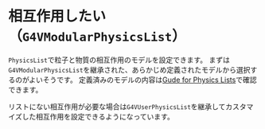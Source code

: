 # 相互作用したい（``G4VModularPhysicsList``）

``PhysicsList``で粒子と物質の相互作用のモデルを設定できます。
まずは``G4VModularPhysicsList``を継承された、あらかじめ定義されたモデルから選択するのがよいそうです。
定義済みのモデルの内容は[Gude for Physics Lists](https://geant4-userdoc.web.cern.ch/UsersGuides/PhysicsListGuide/html/index.html)で確認できます。

リストにない相互作用が必要な場合は``G4VUserPhysicsList``を継承してカスタマイズした相互作用を設定できるようになっています。
